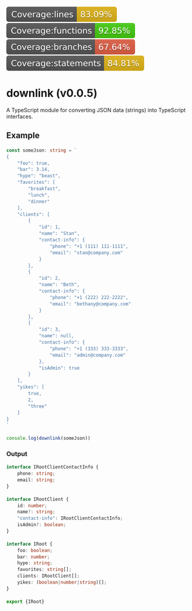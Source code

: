 ![Line coverage](./badges/badge-lines.svg)
![Function coverage](./badges/badge-functions.svg)
![Branch coverage](./badges/badge-branches.svg)
![Statement coverage](./badges/badge-statements.svg)

# downlink (v0.0.5)

A TypeScript module for converting JSON data (strings) into TypeScript interfaces.

## Example

```ts
const someJson: string = `
{
    "foo": true,
    "bar": 3.14,
    "hype": "beast",
    "favorites": [
        "breakfast",
        "lunch",
        "dinner"
    ],
    "clients": [
        {
            "id": 1,
            "name": "Stan",
            "contact-info": {
                "phone": "+1 (111) 111-1111",
                "email": "stan@company.com"
            }
        },
        {
            "id": 2,
            "name": "Beth",
            "contact-info": {
                "phone": "+1 (222) 222-2222",
                "email": "bethany@company.com"
            }
        },
        {
            "id": 3,
            "name": null,
            "contact-info": {
                "phone": "+1 (333) 333-3333",
                "email": "admin@company.com"
            },
            "isAdmin": true
        }
    ],
    "yikes": [
        true,
        2,
        "three"
    ]
}
`

console.log(downlink(someJson))
```

### Output

```ts
interface IRootClientContactInfo {
    phone: string;
    email: string;
}

interface IRootClient {
    id: number;
    name?: string;
    "contact-info": IRootClientContactInfo;
    isAdmin?: boolean;
}

interface IRoot {
    foo: boolean;
    bar: number;
    hype: string;
    favorites: string[];
    clients: IRootClient[];
    yikes: (boolean|number|string)[];
}

export {IRoot}
```
